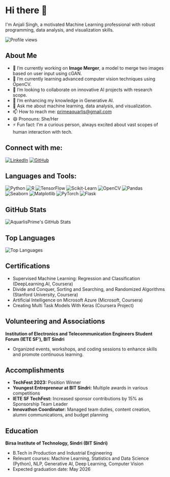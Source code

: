 # Hi there 👋

I'm Anjali Singh, a motivated Machine Learning professional with robust programming, data analysis, and visualization skills.

![Profile views](https://komarev.com/ghpvc/?username=AquarlisPrime&color=brightgreen)

## About Me

- 🔭 I’m currently working on **Image Merger**, a model to merge two images based on user input using cGAN.
- 🌱 I’m currently learning advanced computer vision techniques using OpenCV.
- 👯 I’m looking to collaborate on innovative AI projects with research scope.
- 🤔 I’m enhancing my knowledge in Generative AI.
- 💬 Ask me about machine learning, data analysis, and visualization.
- 📫 How to reach me: [primeaquarlis@gmail.com](mailto:primeaquarlis@gmail.com)
- 😄 Pronouns: She/Her
- ⚡ Fun fact: I'm a curious person, always excited about vast scopes of human interaction with tech.

## Connect with me:

[![LinkedIn](https://img.shields.io/badge/-LinkedIn-blue)](https://linkedin.com/in/anjali-singh-58a58b257)
[![GitHub](https://img.shields.io/badge/-GitHub-black)](https://github.com/AquarlisPrime)

## Languages and Tools:

![Python](https://img.shields.io/badge/-Python-3776AB?logo=python&logoColor=white&style=for-the-badge)
![R](https://img.shields.io/badge/-R-276DC3?logo=r&logoColor=white&style=for-the-badge)
![TensorFlow](https://img.shields.io/badge/-TensorFlow-FF6F00?logo=tensorflow&logoColor=white&style=for-the-badge)
![Scikit-Learn](https://img.shields.io/badge/-ScikitLearn-F7931E?logo=scikitlearn&logoColor=white&style=for-the-badge)
![OpenCV](https://img.shields.io/badge/-OpenCV-5C3EE8?logo=opencv&logoColor=white&style=for-the-badge)
![Pandas](https://img.shields.io/badge/-Pandas-150458?logo=pandas&logoColor=white&style=for-the-badge)
![Seaborn](https://img.shields.io/badge/-Seaborn-9C27B0?logoColor=white&style=for-the-badge)
![Matplotlib](https://img.shields.io/badge/-Matplotlib-004466?logo=matplotlib&logoColor=white&style=for-the-badge)
![PyTorch](https://img.shields.io/badge/-PyTorch-EE4C2C?logo=pytorch&logoColor=white&style=for-the-badge)
![Flask](https://img.shields.io/badge/-Flask-000000?logo=flask&logoColor=white&style=for-the-badge)

## GitHub Stats

![AquarlisPrime's GitHub Stats](https://github-readme-stats.vercel.app/api?username=AquarlisPrime&show_icons=true&theme=radical)

## Top Languages

![Top Languages](https://github-readme-stats.vercel.app/api/top-langs/?username=AquarlisPrime&layout=compact&theme=radical)

## Certifications

- Supervised Machine Learning: Regression and Classification (DeepLearning.AI, Coursera)
- Divide and Conquer, Sorting and Searching, and Randomized Algorithms (Stanford University, Coursera)
- Artificial Intelligence on Microsoft Azure (Microsoft, Coursera)
- Creating Multi Task Models With Keras (Coursera Project)

## Volunteering and Associations

**Institution of Electronics and Telecommunication Engineers Student Forum (IETE SF’), BIT Sindri**
- Organized events, workshops, and coding sessions to enhance skills and promote continuous learning.

## Accomplishments

- **TechFest 2023:** Position Winner
- **Youngest Entrepreneur at BIT Sindri:** Multiple awards in various competitions
- **IETE SF TechFest:** Increased sponsor contributions by 15% as Sponsorship Team Leader
- **Innovathon Coordinator:** Managed team duties, content creation, alumni communications, and budget planning

## Education

**Birsa Institute of Technology, Sindri (BIT Sindri)**
- B.Tech in Production and Industrial Engineering
- Relevant courses: Machine Learning, Statistics and Data Science (Python), NLP, Generative AI, Deep Learning, Computer Vision
- Expected graduation date: May 2026
